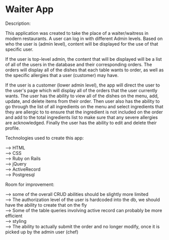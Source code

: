 # Waiter App


Description:

  This application was created to take the place of a waiter/waitress in modern restaurants.  A user can log in with different Admin levels.  Based on who the user is (admin level), content will be displayed for the use of that specific user.  

  If the user is top-level admin, the content that will be displayed will be a list of all of the users in the database and their corresponding orders.  The orders will display all of the dishes that each table wants to order, as well as the specific allergies that a user (customer) may have.  

  If the user is a customer (lower admin level), the app will direct the user to the user's page which will display all of the orders that the user currently wants. The user has the ability to view all of the dishes on the menu, add, update, and delete items from their order. Then user also has the ability to go through the list of all ingredients on the menu and select ingredients that they are allergic to to ensure that the ingredient is not included on the order and add to the total ingredients list to make sure that any severe allergies are acknowledged.  Finally the user has the  ability to edit and delete their profile.

Technologies used to create this app:

  --> HTML  
  --> CSS  
  --> Ruby on Rails  
  --> jQuery  
  --> ActiveRecord  
  --> Postgresql  

Room for improvement:

  --> some of the overall CRUD abilities should be slightly more limited  
  --> The authorization level of the user is hardcoded into the db, we should have the ability to create that on the fly  
  --> Some of the table queries involving active record can probably be more efficient  
  --> styling  
  --> The ability to actually submit the order and no longer modify, once it is picked up by the admin user (chef)
